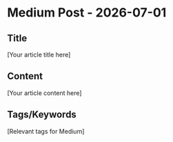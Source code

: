 # Medium Post - 2026-07-01

## Title
[Your article title here]

## Content
[Your article content here]

## Tags/Keywords
[Relevant tags for Medium]
